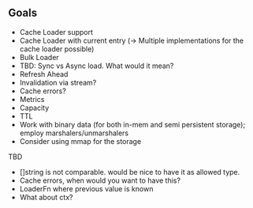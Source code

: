 ## Goals
- Cache Loader support
- Cache Loader with current entry (-> Multiple implementations for the cache loader possible)
- Bulk Loader
- TBD: Sync vs Async load. What would it mean?
- Refresh Ahead
- Invalidation via stream?
- Cache errors?
- Metrics
- Capacity
- TTL
- Work with binary data (for both in-mem and semi persistent storage); employ marshalers/unmarshalers
- Consider using mmap for the storage


TBD
- []string is not comparable. would be nice to have it as allowed type.
- Cache errors, when would you want to have this?
- LoaderFn where previous value is known
- What about ctx?
